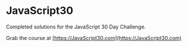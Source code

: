 # JavaScript30

Completed solutions for the JavaScript 30 Day Challenge.

Grab the course at [https://JavaScript30.com](https://JavaScript30.com)
